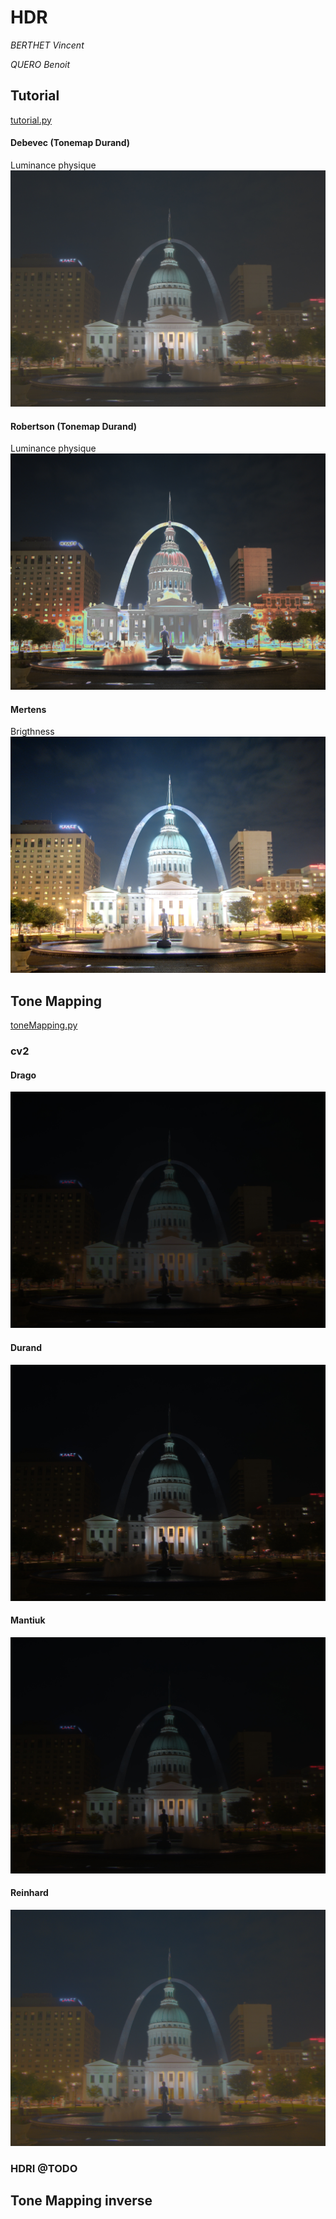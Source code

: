 # HDR

*BERTHET Vincent*

*QUERO Benoit*

## Tutorial
[tutorial.py](scripts/tutorial.py)
#### Debevec (Tonemap Durand)
Luminance physique
![](output/tutorial/ldr_debevec.jpg)
#### Robertson (Tonemap Durand)
Luminance physique
![](output/tutorial/ldr_robertson.jpg)
#### Mertens 
Brigthness
![](output/tutorial/fusion_mertens.jpg)



## Tone Mapping
[toneMapping.py](scripts/toneMapping.py)
### cv2
#### Drago
![](output/tonemap/ldr_Drago_gamma_1.0.jpg)

#### Durand
![](output/tonemap/ldr_Durand_gamma_1.0.jpg)

#### Mantiuk
![](output/tonemap/ldr_Mantiuk_gamma_1.0.jpg)

#### Reinhard
![](output/tonemap/ldr_Reinhard_gamma_1.0.jpg)

### HDRI @TODO
## Tone Mapping inverse